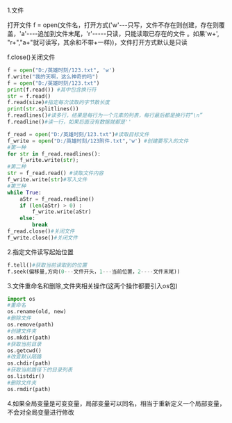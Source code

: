 1.文件

打开文件 f = open(文件名，打开方式('w'---只写，文件不存在则创建，存在则覆盖，'a'----追加到文件末尾，'r'-----只读，只能读取已存在的文件 。如果'w+', "r+","a+"就可读写，其余和不带+一样))，文件打开方式默认是只读

f.close()关闭文件

```python
f = open("D:/英雄时刻/123.txt", 'w')
f.write("我的天啊，这么神奇的吗")
f = open("D:/英雄时刻/123.txt")
print(f.read()) #其中包含换行符
str = f.read()
f.read(size)#指定每次读取的字节数长度
print(str.splitlines())
f.readlines()#读多行，结果是每行为一个元素的列表，每行最后都是换行符“\n”
f.readline()#读一行，如果后面没有数据就都是''
```

```python
f_read = open("D:/英雄时刻/123.txt")#读取目标文件
f_write = open("D:/英雄时刻/123附件.txt",'w') #创建要写入的文件
#第一种
for str in f_read.readlines():
    f_write.write(str);
#第二种
str = f_read.read() #读取文件内容
f_write.write(str)#写入文件
#第三种
while True:
    aStr = f_read.readline()
    if (len(aStr) > 0) :
        f_write.write(aStr)
    else:
        break
f_read.close()#关闭文件
f_write.close()#关闭文件
```
2.指定文件读写起始位置

```python
f.tell()#获取当前读取到的位置
f.seek(偏移量,方向(0---文件开头，1---当前位置，2----文件末尾))
```

3.文件重命名和删除,文件夹相关操作(这两个操作都要引入os包)

```python
import os
#重命名
os.rename(old, new)
#删除文件
os.remove(path)
#创建文件夹
os.mkdir(path)
#获取当前目录
os.getcwd()
#改变默认陌路
os.chdir(path)
#获取当前路径下的目录列表
os.listdir()
#删除文件夹
os.rmdir(path)

```

4.如果全局变量是可变变量，局部变量可以同名，相当于重新定义一个局部变量，不会对全局变量进行修改